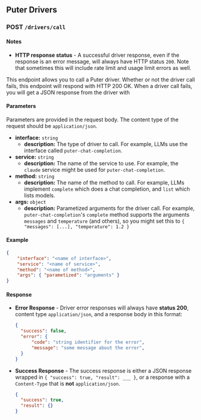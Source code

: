 ## Puter Drivers

### **POST** `/drivers/call`

#### Notes

- **HTTP response status** -
  A successful driver response, even if the response is an error message, will always have HTTP status `200`. Note that sometimes this will include rate limit and usage limit errors as well.

This endpoint allows you to call a Puter driver. Whether or not the
driver call fails, this endpoint will respond with HTTP 200 OK.
When a driver call fails, you will get a JSON response from the driver
with 

#### Parameters

Parameters are provided in the request body. The content type of the
request should be `application/json`.

- **interface:** `string`
  - **description:** The type of driver to call. For example,
    LLMs use the interface called `puter-chat-completion`.
- **service:** `string`
  - **description:** The name of the service to use. For example, the `claude` service might be used for `puter-chat-completion`.
- **method:** `string`
  - **description:** The name of the method to call. For example, LLMs implement `complete` which does a chat completion, and `list` which lists models.
- **args:** `object`
  - **description:** Parametized arguments for the driver call. For example, `puter-chat-completion`'s `complete` method supports the arguments `messages` and `temperature` (and others), so you might set this to `{ "messages": [...], "temperature": 1.2 }`

#### Example
```json
{
    "interface": "<name of interface>",
    "service": "<name of service>",
    "method": "<name of method>",
    "args": { "parametized": "arguments" }
}
```

#### Response

- **Error Response** - Driver error responses will always have **status 200**, content type `application/json`, and a response body in this format:
  ```json
  {
    "success": false,
    "error": {
        "code": "string identifier for the error",
        "message": "some message about the error",
    }
  }
  ```
- **Success Response** - The success response is either a JSON response
  wrapped in `{ "success": true, "result": ___ }`, or a response with a
  `Content-Type` that is **not** `application/json`.
  ```json
  {
    "success": true,
    "result": {}
  }
  ```